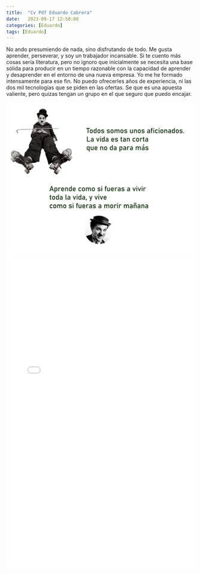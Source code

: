 ```yaml
---
title:  "Cv Pdf Eduardo Cabrera"
date:   2023-09-17 12:50:00
categories: [Eduardo]
tags: [Eduardo]
---
```


 No ando presumiendo de nada, sino disfrutando de todo. Me gusta aprender, perseverar, y soy un trabajador incansable. Si te cuento más cosas sería literatura, pero no ignoro que inicialmente se necesita una base sólida para producir en un tiempo razonable con la capacidad de aprender y desaprender en el entorno de una nueva empresa. Yo me he formado intensamente para ese fin. No puedo ofrecerles años de experiencia, ni las dos mil tecnologías que se piden en las ofertas. Se que es una apuesta valiente, pero quizas tengan un grupo en el que seguro que puedo encajar.

<img class="centrar" src="/images/chaplin.png" alt="Viñeta forges">




<div class="content">
    <div class="embed-container">
       <embed src="images/cv.pdf" type="application/pdf" width="100%" height="835px" />
    </div>
</div>


